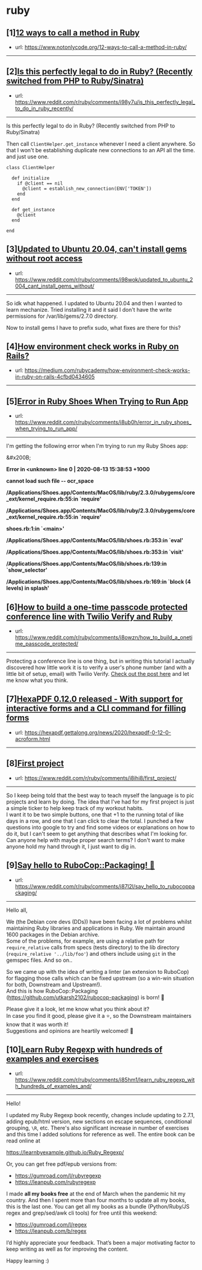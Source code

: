 # ruby
## [1][12 ways to call a method in Ruby](https://www.reddit.com/r/ruby/comments/i9hvjj/12_ways_to_call_a_method_in_ruby/)
- url: https://www.notonlycode.org/12-ways-to-call-a-method-in-ruby/
---

## [2][Is this perfectly legal to do in Ruby? (Recently switched from PHP to Ruby/Sinatra)](https://www.reddit.com/r/ruby/comments/i98y7u/is_this_perfectly_legal_to_do_in_ruby_recently/)
- url: https://www.reddit.com/r/ruby/comments/i98y7u/is_this_perfectly_legal_to_do_in_ruby_recently/
---
Is this perfectly legal to do in Ruby? (Recently switched from PHP to Ruby/Sinatra)

Then call `ClientHelper.get_instance` whenever I need a client anywhere. So that I won't be establishing duplicate new connections to an API all the time. and just use one.

    class ClientHelper
      
      def initialize
        if @client == nil
          @client = establish_new_connection(ENV['TOKEN'])
        end
      end
    
      def get_instance
        @client
      end
    
    end
## [3][Updated to Ubuntu 20.04, can't install gems without root access](https://www.reddit.com/r/ruby/comments/i98wok/updated_to_ubuntu_2004_cant_install_gems_without/)
- url: https://www.reddit.com/r/ruby/comments/i98wok/updated_to_ubuntu_2004_cant_install_gems_without/
---
So idk what happened. I updated to Ubuntu 20.04 and then I wanted to learn mechanize. Tried installing it and it said I don't have the write permissions for /var/lib/gems/2.7.0 directory. 

Now to install gems I have to prefix sudo, what fixes are there for this?
## [4][How environment check works in Ruby on Rails?](https://www.reddit.com/r/ruby/comments/i8uipt/how_environment_check_works_in_ruby_on_rails/)
- url: https://medium.com/rubycademy/how-environment-check-works-in-ruby-on-rails-4cfbd0434605
---

## [5][Error in Ruby Shoes When Trying to Run App](https://www.reddit.com/r/ruby/comments/i8ub0h/error_in_ruby_shoes_when_trying_to_run_app/)
- url: https://www.reddit.com/r/ruby/comments/i8ub0h/error_in_ruby_shoes_when_trying_to_run_app/
---
I'm getting the following error when I'm trying to run my Ruby Shoes app:

&amp;#x200B;

**Error in &lt;unknown&gt; line 0 | 2020-08-13 15:38:53 +1000**

**cannot load such file -- ocr\_space**

**/Applications/Shoes.app/Contents/MacOS/lib/ruby/2.3.0/rubygems/core\_ext/kernel\_require.rb:55:in \`require'**

**/Applications/Shoes.app/Contents/MacOS/lib/ruby/2.3.0/rubygems/core\_ext/kernel\_require.rb:55:in \`require'**

**shoes.rb:1:in \`&lt;main&gt;'**

**/Applications/Shoes.app/Contents/MacOS/lib/shoes.rb:353:in \`eval'**

**/Applications/Shoes.app/Contents/MacOS/lib/shoes.rb:353:in \`visit'**

**/Applications/Shoes.app/Contents/MacOS/lib/shoes.rb:139:in \`show\_selector'**

**/Applications/Shoes.app/Contents/MacOS/lib/shoes.rb:169:in \`block (4 levels) in splash'**
## [6][How to build a one-time passcode protected conference line with Twilio Verify and Ruby](https://www.reddit.com/r/ruby/comments/i8owzn/how_to_build_a_onetime_passcode_protected/)
- url: https://www.reddit.com/r/ruby/comments/i8owzn/how_to_build_a_onetime_passcode_protected/
---
Protecting a conference line is one thing, but in writing this tutorial I actually discovered how little work it is to verify a user's phone number (and with a little bit of setup, email) with Twilio Verify. [Check out the post here](https://www.twilio.com/blog/one-time-passcode-protected-conference-line-twilio-verify-ruby) and let me know what you think.
## [7][HexaPDF 0.12.0 released - With support for interactive forms and a CLI command for filling forms](https://www.reddit.com/r/ruby/comments/i8fmri/hexapdf_0120_released_with_support_for/)
- url: https://hexapdf.gettalong.org/news/2020/hexapdf-0-12-0-acroform.html
---

## [8][First project](https://www.reddit.com/r/ruby/comments/i8ihi8/first_project/)
- url: https://www.reddit.com/r/ruby/comments/i8ihi8/first_project/
---
So I keep being told that the best way to teach myself the language is to pic projects and learn by doing. The idea that I've had for my first project is just a simple ticker to help keep track of my workout habits.  
I want it to be two simple buttons, one that +1 to the running total of like days in a row, and one that I can click to clear the total. I punched a few questions into google to try and find some videos or explanations on how to do it, but I can't seem to get anything that describes what I'm looking for. Can anyone help with maybe proper search terms? I don't want to make anyone hold my hand through it, I just want to dig in.
## [9][Say hello to RuboCop::Packaging! 👋](https://www.reddit.com/r/ruby/comments/i87l2l/say_hello_to_rubocoppackaging/)
- url: https://www.reddit.com/r/ruby/comments/i87l2l/say_hello_to_rubocoppackaging/
---
Hello all,

We (the Debian core devs (DDs)) have been facing a lot of problems whilst maintaining Ruby libraries and applications in Ruby. We maintain around 1600 packages in the Debian archive.  
Some of the problems, for example, are using a relative path for `require_relative` calls from specs (tests directory) to the lib directory (`require_relative '../lib/foo'`) and others include using `git` in the gemspec files. And so on..

So we came up with the idea of writing a linter (an extension to RuboCop) for flagging those calls which can be fixed upstream (so a win-win situation for both, Downstream and Upstream!).  
And this is how RuboCop::Packaging (https://github.com/utkarsh2102/rubocop-packaging) is born! 💖

Please give it a look, let me know what you think about it?  
In case you find it good, please give it a ⭐, so the Downstream maintainers know that it was worth it!    
Suggestions and opinions are heartily welcomed! 🤗
## [10][Learn Ruby Regexp with hundreds of examples and exercises](https://www.reddit.com/r/ruby/comments/i85hm1/learn_ruby_regexp_with_hundreds_of_examples_and/)
- url: https://www.reddit.com/r/ruby/comments/i85hm1/learn_ruby_regexp_with_hundreds_of_examples_and/
---
Hello!

I updated my Ruby Regexp book recently, changes include updating to 2.7.1, adding epub/html version, new sections on escape sequences, conditional grouping, `\R`, etc. There's also significant increase in number of exercises and this time I added solutions for reference as well. The entire book can be read online at

https://learnbyexample.github.io/Ruby_Regexp/

Or, you can get free pdf/epub versions from:

* https://gumroad.com/l/rubyregexp
* https://leanpub.com/rubyregexp

I made **all my books free** at the end of March when the pandemic hit my country. And then I spent more than four months to update all my books, this is the last one. You can get all my books as a bundle (Python/Ruby/JS regex and grep/sed/awk cli tools) for free until this weekend:

* https://gumroad.com/l/regex
* https://leanpub.com/b/regex

I’d highly appreciate your feedback. That’s been a major motivating factor to keep writing as well as for improving the content.

Happy learning :)
